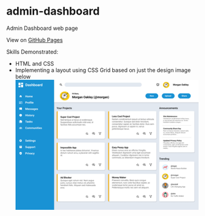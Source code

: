 # admin-dashboard
Admin Dashboard web page

View on [GitHub Pages](https://magatdarwin.github.io/admin-dashboard/)

Skills Demonstrated:
- HTML and CSS
- Implementing a layout using CSS Grid based on just the design image below
![Design Image](./dashboard-project.png)
